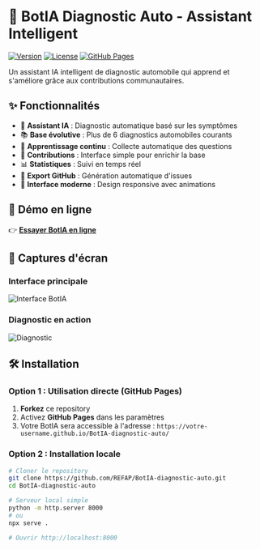 # 🤖 BotIA Diagnostic Auto - Assistant Intelligent

[![Version](https://img.shields.io/badge/version-1.0.0-blue.svg)](https://github.com/REFAP/BotIA-diagnostic-auto)
[![License](https://img.shields.io/badge/license-MIT-green.svg)](LICENSE)
[![GitHub Pages](https://img.shields.io/badge/demo-live-success.svg)](https://REFAP.github.io/BotIA-diagnostic-auto/)

Un assistant IA intelligent de diagnostic automobile qui apprend et s'améliore grâce aux contributions communautaires.

## ✨ Fonctionnalités

- 🤖 **Assistant IA** : Diagnostic automatique basé sur les symptômes
- 📚 **Base évolutive** : Plus de 6 diagnostics automobiles courants  
- 🔄 **Apprentissage continu** : Collecte automatique des questions
- 👥 **Contributions** : Interface simple pour enrichir la base
- 📊 **Statistiques** : Suivi en temps réel
- 💾 **Export GitHub** : Génération automatique d'issues
- 🎨 **Interface moderne** : Design responsive avec animations

## 🚀 Démo en ligne

👉 **[Essayer BotIA en ligne](https://REFAP.github.io/BotIA-diagnostic-auto/)**

## 📱 Captures d'écran

### Interface principale
![Interface BotIA](https://via.placeholder.com/800x400/0f0f1e/667eea?text=BotIA+Diagnostic+Auto)

### Diagnostic en action
![Diagnostic](https://via.placeholder.com/600x300/1a1a2e/4CAF50?text=Diagnostic+Intelligent)

## 🛠️ Installation

### Option 1 : Utilisation directe (GitHub Pages)

1. **Forkez** ce repository
2. Activez **GitHub Pages** dans les paramètres
3. Votre BotIA sera accessible à l'adresse : `https://votre-username.github.io/BotIA-diagnostic-auto/`

### Option 2 : Installation locale

```bash
# Cloner le repository
git clone https://github.com/REFAP/BotIA-diagnostic-auto.git
cd BotIA-diagnostic-auto

# Serveur local simple
python -m http.server 8000
# ou
npx serve .

# Ouvrir http://localhost:8000
